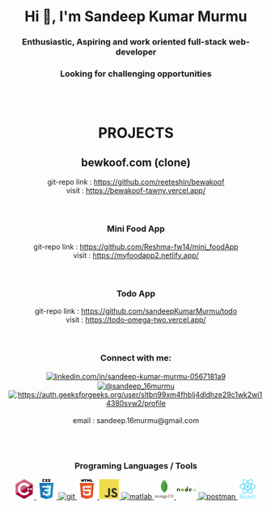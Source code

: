 <h1 align="center">Hi 👋, I'm Sandeep Kumar Murmu</h1>
<div align="center"><h3 align="center">Enthusiastic, Aspiring and work oriented full-stack web-developer</h3>
<h3 align="center">Looking for challenging opportunities</h3>

<br/>
<br/>
  <h1 align="center">PROJECTS</h1>

<h2>bewkoof.com (clone) </h2>

git-repo link : https://github.com/reeteshin/bewakoof
<br/>
visit : https://bewakoof-tawny.vercel.app/
<br/>
  <br/>
  <br/>
  <h3 >Mini Food App</h3>

git-repo link : https://github.com/Reshma-fw14/mini_foodApp
    <br/>
visit : https://myfoodapp2.netlify.app/
<br/>
<br/>
<br/>
  <h3 >Todo App</h3>

git-repo link : https://github.com/sandeepKumarMurmu/todo
  <br/>
visit : https://todo-omega-two.vercel.app/
<br/>
<br/>
<br/>




<h3 align="center" >Connect with me:</h3>
<!-- <p align="left"> -->
<a href="https://linkedin.com/in/linkedin.com/in/sandeep-kumar-murmu-0567181a9" target="blank"><img align="center" src="https://raw.githubusercontent.com/rahuldkjain/github-profile-readme-generator/master/src/images/icons/Social/linked-in-alt.svg" alt="linkedin.com/in/sandeep-kumar-murmu-0567181a9" height="30" width="40" /></a>
<a href="https://www.hackerrank.com/@sandeep_16murmu" target="blank"><img align="center" src="https://raw.githubusercontent.com/rahuldkjain/github-profile-readme-generator/master/src/images/icons/Social/hackerrank.svg" alt="@sandeep_16murmu" height="30" width="40" /></a>
<a href="https://auth.geeksforgeeks.org/user/https://auth.geeksforgeeks.org/user/sltbn99xm4fhblj4dldhze29c1wk2wi14380svw2/profile" target="blank"><img align="center" src="https://raw.githubusercontent.com/rahuldkjain/github-profile-readme-generator/master/src/images/icons/Social/geeks-for-geeks.svg" alt="https://auth.geeksforgeeks.org/user/sltbn99xm4fhblj4dldhze29c1wk2wi14380svw2/profile" height="30" width="40" /></a>
  <br/>
  <br/>
  email : sandeep.16murmu@gmail.com
</p>
<br/>
<br/>


<h3 align="center">Programing Languages / Tools </h3>
<p align="center" display="flex" justify-content="space-around"> <a href="https://www.w3schools.com/cpp/" target="_blank" rel="noreferrer"> <img src="https://raw.githubusercontent.com/devicons/devicon/master/icons/cplusplus/cplusplus-original.svg" alt="cplusplus" width="40" height="40"/> </a> <a href="https://www.w3schools.com/css/" target="_blank" rel="noreferrer"> <img src="https://raw.githubusercontent.com/devicons/devicon/master/icons/css3/css3-original-wordmark.svg" alt="css3" width="40" height="40"/> </a> <a href="https://git-scm.com/" target="_blank" rel="noreferrer"> <img src="https://www.vectorlogo.zone/logos/git-scm/git-scm-icon.svg" alt="git" width="40" height="40"/> </a> <a href="https://www.w3.org/html/" target="_blank" rel="noreferrer"> <img src="https://raw.githubusercontent.com/devicons/devicon/master/icons/html5/html5-original-wordmark.svg" alt="html5" width="40" height="40"/> </a> <a href="https://developer.mozilla.org/en-US/docs/Web/JavaScript" target="_blank" rel="noreferrer"> <img src="https://raw.githubusercontent.com/devicons/devicon/master/icons/javascript/javascript-original.svg" alt="javascript" width="40" height="40"/> </a> <a href="https://www.mathworks.com/" target="_blank" rel="noreferrer"> <img src="https://upload.wikimedia.org/wikipedia/commons/2/21/Matlab_Logo.png" alt="matlab" width="40" height="40"/> </a> <a href="https://www.mongodb.com/" target="_blank" rel="noreferrer"> <img src="https://raw.githubusercontent.com/devicons/devicon/master/icons/mongodb/mongodb-original-wordmark.svg" alt="mongodb" width="40" height="40"/> </a> <a href="https://nodejs.org" target="_blank" rel="noreferrer"> <img src="https://raw.githubusercontent.com/devicons/devicon/master/icons/nodejs/nodejs-original-wordmark.svg" alt="nodejs" width="40" height="40"/> </a> <a href="https://postman.com" target="_blank" rel="noreferrer"> <img src="https://www.vectorlogo.zone/logos/getpostman/getpostman-icon.svg" alt="postman" width="40" height="40"/> </a> <a href="https://reactjs.org/" target="_blank" rel="noreferrer"> <img src="https://raw.githubusercontent.com/devicons/devicon/master/icons/react/react-original-wordmark.svg" alt="react" width="40" height="40"/> </a> </p>
